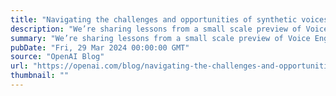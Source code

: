 ```yaml
---
title: "Navigating the challenges and opportunities of synthetic voices"
description: "We’re sharing lessons from a small scale preview of Voice Engine, a model for creating custom voices."
summary: "We’re sharing lessons from a small scale preview of Voice Engine, a model for creating custom voices."
pubDate: "Fri, 29 Mar 2024 00:00:00 GMT"
source: "OpenAI Blog"
url: "https://openai.com/blog/navigating-the-challenges-and-opportunities-of-synthetic-voices"
thumbnail: ""
---
```


